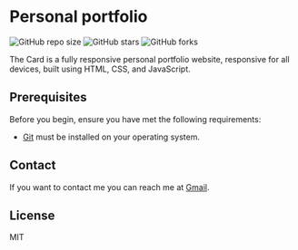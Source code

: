 # Personal portfolio

![GitHub repo size](https://img.shields.io/github/repo-size/divyesh-pansuriya/divyesh-pansuriya.github.io)
![GitHub stars](https://img.shields.io/github/stars/divyesh-pansuriya/divyesh-pansuriya.github.io?style=social)
![GitHub forks](https://img.shields.io/github/forks/divyesh-pansuriya/divyesh-pansuriya.github.io?style=social)

The Card is a fully responsive personal portfolio website, responsive for all devices, built using HTML, CSS, and JavaScript.

## Prerequisites

Before you begin, ensure you have met the following requirements:

* [Git](https://git-scm.com/downloads "Download Git") must be installed on your operating system.

## Contact

If you want to contact me you can reach me at [Gmail](adpansuriya2000@gmail.com).

## License

MIT
